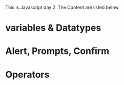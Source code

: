 This is Javascript day 2. The Content are listed below
# variables & Datatypes
# Alert, Prompts, Confirm
# Operators